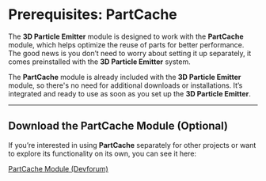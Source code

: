 # Prerequisites: PartCache

The **3D Particle Emitter** module is designed to work  with the **PartCache** module, which helps optimize the reuse of parts for better performance. The good news is you don’t need to worry about setting it up separately, it comes preinstalled with the **3D Particle Emitter** system.

The **PartCache** module is already included with the **3D Particle Emitter** module, so there's no need for additional downloads or installations. It’s integrated and ready to use as soon as you set up the **3D Particle Emitter**.

---

## **Download the PartCache Module (Optional)**

If you’re interested in using **PartCache** separately for other projects or want to explore its functionality on its own, you can see it here:

<a href="https://devforum.roblox.com/t/partcache-for-all-your-quick-part-creation-needs/246641" target="_blank">PartCache Module (Devforum)</a>